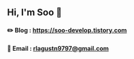 ## Hi, I'm Soo 👋

 #### ✏️ Blog : https://soo-develop.tistory.com
 #### 📧 Email : rlagustn9797@gmail.com

<!--
**Soo186/Soo186** is a ✨ _special_ ✨ repository because its `README.md` (this file) appears on your GitHub profile.

Here are some ideas to get you started:

- 🔭 I’m currently working on ...
- 🌱 I’m currently learning ...
- 👯 I’m looking to collaborate on ...
- 🤔 I’m looking for help with ...
- 💬 Ask me about ...
- 📫 How to reach me: ...
- 😄 Pronouns: ...
- ⚡ Fun fact: ...
-->
